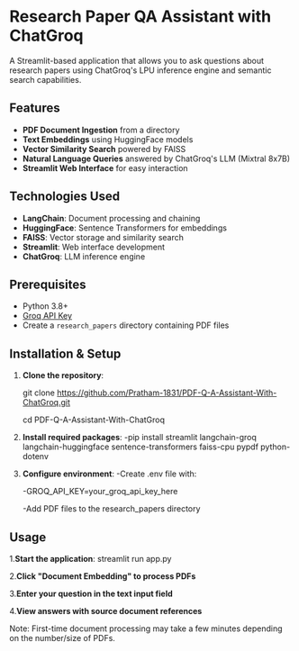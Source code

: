 # Research Paper QA Assistant with ChatGroq

A Streamlit-based application that allows you to ask questions about research papers using ChatGroq's LPU inference engine and semantic search capabilities.


## Features

- **PDF Document Ingestion** from a directory
- **Text Embeddings** using HuggingFace models
- **Vector Similarity Search** powered by FAISS
- **Natural Language Queries** answered by ChatGroq's LLM (Mixtral 8x7B)
- **Streamlit Web Interface** for easy interaction

## Technologies Used

- **LangChain**: Document processing and chaining
- **HuggingFace**: Sentence Transformers for embeddings
- **FAISS**: Vector storage and similarity search
- **Streamlit**: Web interface development
- **ChatGroq**: LLM inference engine

## Prerequisites

- Python 3.8+
- [Groq API Key](https://console.groq.com/keys)
- Create a `research_papers` directory containing PDF files

## Installation & Setup

1. **Clone the repository**:

   git clone https://github.com/Pratham-1831/PDF-Q-A-Assistant-With-ChatGroq.git
   
   cd PDF-Q-A-Assistant-With-ChatGroq
3. **Install required packages**:
   -pip install streamlit langchain-groq langchain-huggingface sentence-transformers faiss-cpu pypdf python-dotenv
4. **Configure environment**:
   -Create .env file with:
   
   -GROQ_API_KEY=your_groq_api_key_here
   
   -Add PDF files to the research_papers directory

## Usage
1.**Start the application**:
 streamlit run app.py


2.**Click "Document Embedding" to process PDFs**

3.**Enter your question in the text input field**

4.**View answers with source document references**

Note: First-time document processing may take a few minutes depending on the number/size of PDFs.
